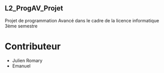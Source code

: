 ## L2_ProgAV_Projet
Projet de programmation Avancé dans le cadre de la licence informatique 3ème semestre
# Contributeur
- Julien Romary
- Emanuel 
